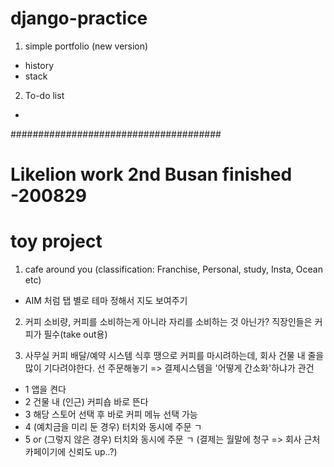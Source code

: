 # django-practice

1. simple portfolio (new version)
- history
- stack

2. To-do list
-

######################################

# Likelion work 2nd Busan finished -200829

# toy project
1. cafe around you (classification: Franchise, Personal, study, Insta, Ocean etc)
- AIM 처럼 탭 별로 테마 정해서 지도 보여주기

2. 커피 소비량, 커피를 소비하는게 아니라 자리를 소비하는 것 아닌가?
직장인들은 커피가 필수(take out용) 

3. 사무실 커피 배달/예약 시스템
식후 땡으로 커피를 마시려하는데, 회사 건물 내 줄을 많이 기다려야한다. 선 주문해놓기 => 결제시스템을 '어떻게 간소화'하냐가 관건

- 1 앱을 켠다
- 2 건물 내 (인근) 커피숍 바로 뜬다
- 3 해당 스토어 선택 후 바로 커피 메뉴 선택 가능
- 4 (예치금을 미리 둔 경우) 터치와 동시에 주문 ㄱ 
- 5 or (그렇지 않은 경우) 터치와 동시에 주문 ㄱ (결제는 월말에 청구 => 회사 근처 카페이기에 신뢰도 up..?)
